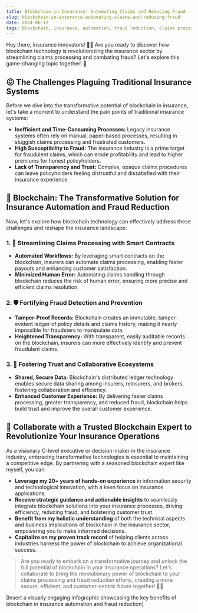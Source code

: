```yaml
---
title: Blockchain in Insurance: Automating Claims and Reducing Fraud
slug: blockchain-in-insurance-automating-claims-and-reducing-fraud
date: 2024-06-12
tags: blockchain, insurance, automation, fraud reduction, claims processing
---
```


Hey there, insurance innovators! 🙋‍♂️ Are you ready to discover how blockchain technology is revolutionizing the insurance sector by streamlining claims processing and combating fraud? Let's explore this game-changing topic together! 🚀

## 😖 The Challenges Plaguing Traditional Insurance Systems

Before we dive into the transformative potential of blockchain in insurance, let's take a moment to understand the pain points of traditional insurance systems:

- **Inefficient and Time-Consuming Processes:** Legacy insurance systems often rely on manual, paper-based processes, resulting in sluggish claims processing and frustrated customers.
- **High Susceptibility to Fraud:** The insurance industry is a prime target for fraudulent claims, which can erode profitability and lead to higher premiums for honest policyholders.
- **Lack of Transparency and Trust:** Complex, opaque claims procedures can leave policyholders feeling distrustful and dissatisfied with their insurance experience.

## 🌟 Blockchain: The Transformative Solution for Insurance Automation and Fraud Reduction

Now, let's explore how blockchain technology can effectively address these challenges and reshape the insurance landscape:

### 1. 🤖 Streamlining Claims Processing with Smart Contracts

- **Automated Workflows:** By leveraging smart contracts on the blockchain, insurers can automate claims processing, enabling faster payouts and enhancing customer satisfaction.
- **Minimized Human Error:** Automating claims handling through blockchain reduces the risk of human error, ensuring more precise and efficient claims resolution.

### 2. 🛡️ Fortifying Fraud Detection and Prevention

- **Tamper-Proof Records:** Blockchain creates an immutable, tamper-evident ledger of policy details and claims history, making it nearly impossible for fraudsters to manipulate data.
- **Heightened Transparency:** With transparent, easily auditable records on the blockchain, insurers can more effectively identify and prevent fraudulent claims.

### 3. 🤝 Fostering Trust and Collaborative Ecosystems

- **Shared, Secure Data:** Blockchain's distributed ledger technology enables secure data sharing among insurers, reinsurers, and brokers, fostering collaboration and efficiency.
- **Enhanced Customer Experience:** By delivering faster claims processing, greater transparency, and reduced fraud, blockchain helps build trust and improve the overall customer experience.

## 🤝 Collaborate with a Trusted Blockchain Expert to Revolutionize Your Insurance Operations

As a visionary C-level executive or decision-maker in the insurance industry, embracing transformative technologies is essential to maintaining a competitive edge. By partnering with a seasoned blockchain expert like myself, you can:

- **Leverage my 20+ years of hands-on experience** in information security and technological innovation, with a keen focus on insurance applications.
- **Receive strategic guidance and actionable insights** to seamlessly integrate blockchain solutions into your insurance processes, driving efficiency, reducing fraud, and bolstering customer trust.
- **Benefit from my holistic understanding** of both the technical aspects and business implications of blockchain in the insurance sector, empowering you to make informed decisions.
- **Capitalize on my proven track record** of helping clients across industries harness the power of blockchain to achieve organizational success.

> Are you ready to embark on a transformative journey and unlock the full potential of blockchain in your insurance operations? Let's collaborate to bring the revolutionary power of blockchain to your claims processing and fraud reduction efforts, creating a more secure, efficient, and customer-centric future together! 🚀💫

[Insert a visually engaging infographic showcasing the key benefits of blockchain in insurance automation and fraud reduction]